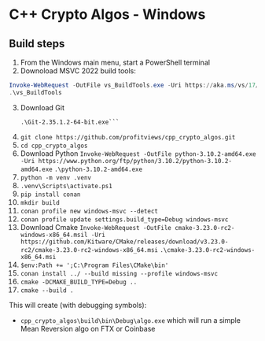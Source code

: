 # C++ Crypto Algos - Windows

## Build steps

1. From the Windows main menu, start a PowerShell terminal
2. Downoload MSVC 2022 build tools: 
```powershell
Invoke-WebRequest -OutFile vs_BuildTools.exe -Uri https://aka.ms/vs/17/release/vs_BuildTools.exe
.\vs_BuildTools
```
3. Download Git 
   ```Invoke-WebRequest -OutFile Git-2.35.1.2-64-bit.exe -Uri https://github.com/git-for-windows/git/releases/download/v2.35.1.windows.2/Git-2.35.1.2-64-bit.exe
   .\Git-2.35.1.2-64-bit.exe```
4. `git clone https://github.com/profitviews/cpp_crypto_algos.git`
5. `cd cpp_crypto_algos`
6. Download Python 
   `Invoke-WebRequest -OutFile python-3.10.2-amd64.exe -Uri https://www.python.org/ftp/python/3.10.2/python-3.10.2-amd64.exe`
   `.\python-3.10.2-amd64.exe`
7. `python -m venv .venv`
8. `.venv\Scripts\activate.ps1`
9. `pip install conan`
10. `mkdir build`
11. `conan profile new windows-msvc --detect`
12. `conan profile update settings.build_type=Debug windows-msvc`
13. Download Cmake
    `Invoke-WebRequest -OutFile cmake-3.23.0-rc2-windows-x86_64.msil -Uri https://github.com/Kitware/CMake/releases/download/v3.23.0-rc2/cmake-3.23.0-rc2-windows-x86_64.msi`
    `.\cmake-3.23.0-rc2-windows-x86_64.msi`
14. `$env:Path += ';C:\Program Files\CMake\bin'`
15. `conan install ../ --build missing --profile windows-msvc`
16. `cmake -DCMAKE_BUILD_TYPE=Debug ..`
17. `cmake --build .`

This will create (with debugging symbols):

* `cpp_crypto_algos\build\bin\Debug\algo.exe` which will run a simple Mean Reversion algo on FTX or Coinbase
